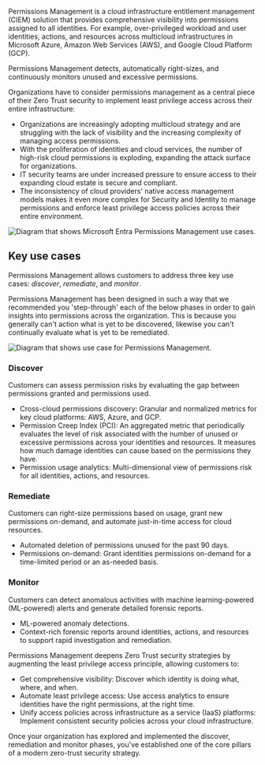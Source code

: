 Permissions Management is a cloud infrastructure entitlement management (CIEM) solution that provides comprehensive visibility into permissions assigned to all identities. For example, over-privileged workload and user identities, actions, and resources across multicloud infrastructures in Microsoft Azure, Amazon Web Services (AWS), and Google Cloud Platform (GCP).

Permissions Management detects, automatically right-sizes, and continuously monitors unused and excessive permissions.

Organizations have to consider permissions management as a central piece of their Zero Trust security to implement least privilege access across their entire infrastructure:

-   Organizations are increasingly adopting multicloud strategy and are struggling with the lack of visibility and the increasing complexity of managing access permissions.
-   With the proliferation of identities and cloud services, the number of high-risk cloud permissions is exploding, expanding the attack surface for organizations.
-   IT security teams are under increased pressure to ensure access to their expanding cloud estate is secure and compliant.
-   The inconsistency of cloud providers' native access management models makes it even more complex for Security and Identity to manage permissions and enforce least privilege access policies across their entire environment.

![Diagram that shows Microsoft Entra Permissions Management use cases.](../media/key-use-cases.png)

## Key use cases

Permissions Management allows customers to address three key use cases: _discover_, _remediate_, and _monitor_.

Permissions Management has been designed in such a way that we recommended you 'step-through' each of the below phases in order to gain insights into permissions across the organization. This is because you generally can't action what is yet to be discovered, likewise you can't continually evaluate what is yet to be remediated.

![Diagram that shows use case for Permissions Management.](../media/discover-remediate-monitor.png)
<!-- 
[](/azure/active-directory/cloud-infrastructure-entitlement-management/overview#discover)
-->
### Discover

Customers can assess permission risks by evaluating the gap between permissions granted and permissions used.

-   Cross-cloud permissions discovery: Granular and normalized metrics for key cloud platforms: AWS, Azure, and GCP.
-   Permission Creep Index (PCI): An aggregated metric that periodically evaluates the level of risk associated with the number of unused or excessive permissions across your identities and resources. It measures how much damage identities can cause based on the permissions they have.
-   Permission usage analytics: Multi-dimensional view of permissions risk for all identities, actions, and resources.
<!-- 
[](/azure/active-directory/cloud-infrastructure-entitlement-management/overview#remediate)
-->
### Remediate

Customers can right-size permissions based on usage, grant new permissions on-demand, and automate just-in-time access for cloud resources.

-   Automated deletion of permissions unused for the past 90 days.
-   Permissions on-demand: Grant identities permissions on-demand for a time-limited period or an as-needed basis.
<!-- 
[](/azure/active-directory/cloud-infrastructure-entitlement-management/overview#monitor)
-->
### Monitor

Customers can detect anomalous activities with machine learning-powered (ML-powered) alerts and generate detailed forensic reports.

-   ML-powered anomaly detections.
-   Context-rich forensic reports around identities, actions, and resources to support rapid investigation and remediation.

Permissions Management deepens Zero Trust security strategies by augmenting the least privilege access principle, allowing customers to:

-   Get comprehensive visibility: Discover which identity is doing what, where, and when.
-   Automate least privilege access: Use access analytics to ensure identities have the right permissions, at the right time.
-   Unify access policies across infrastructure as a service (IaaS) platforms: Implement consistent security policies across your cloud infrastructure.

Once your organization has explored and implemented the discover, remediation and monitor phases, you've established one of the core pillars of a modern zero-trust security strategy.